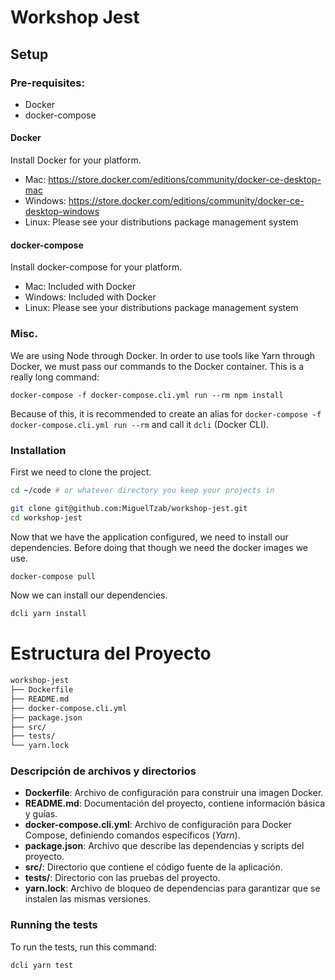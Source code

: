 # Workshop Jest

## Setup

### Pre-requisites:

- Docker
- docker-compose

#### Docker

Install Docker for your platform.

- Mac: https://store.docker.com/editions/community/docker-ce-desktop-mac
- Windows: https://store.docker.com/editions/community/docker-ce-desktop-windows
- Linux: Please see your distributions package management system

#### docker-compose

Install docker-compose for your platform.

- Mac: Included with Docker
- Windows: Included with Docker
- Linux: Please see your distributions package management system

### Misc.

We are using Node through Docker. In order to use tools like Yarn through Docker, we must pass our commands to the Docker container. This is a really long command:

`docker-compose -f docker-compose.cli.yml run --rm npm install`

Because of this, it is recommended to create an alias for `docker-compose -f docker-compose.cli.yml run --rm` and call it `dcli` (Docker CLI).

### Installation

First we need to clone the project.

```bash
cd ~/code # or whatever directory you keep your projects in

git clone git@github.com:MiguelTzab/workshop-jest.git
cd workshop-jest
```

Now that we have the application configured, we need to install our dependencies. Before doing that though we need the docker images we use.

```bash
docker-compose pull
```

Now we can install our dependencies.

```bash
dcli yarn install
```

# Estructura del Proyecto

```bash
workshop-jest
├── Dockerfile
├── README.md
├── docker-compose.cli.yml
├── package.json
├── src/
├── tests/
└── yarn.lock
```

### Descripción de archivos y directorios
- **Dockerfile**: Archivo de configuración para construir una imagen Docker.
- **README.md**: Documentación del proyecto, contiene información básica y guías.
- **docker-compose.cli.yml**: Archivo de configuración para Docker Compose, definiendo comandos específicos (_Yarn_).
- **package.json**: Archivo que describe las dependencias y scripts del proyecto.
- **src/**: Directorio que contiene el código fuente de la aplicación.
- **tests/**: Directorio con las pruebas del proyecto.
- **yarn.lock**: Archivo de bloqueo de dependencias para garantizar que se instalen las mismas versiones.

### Running the tests

To run the tests, run this command:

```bash
dcli yarn test
```
